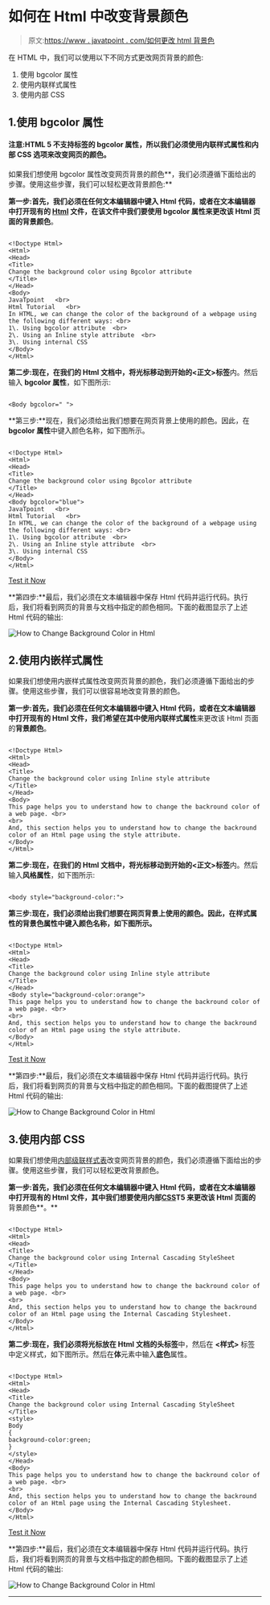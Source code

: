 # 如何在 Html 中改变背景颜色

> 原文:[https://www . javatpoint . com/如何更改 html 背景色](https://www.javatpoint.com/how-to-change-background-color-in-html)

在 HTML 中，我们可以使用以下不同方式更改网页背景的颜色:

1.  使用 bgcolor 属性
2.  使用内联样式属性
3.  使用内部 CSS

## 1.使用 bgcolor 属性

#### 注意:HTML 5 不支持标签的 bgcolor 属性，所以我们必须使用内联样式属性和内部 CSS 选项来改变网页的颜色。

如果我们想使用 bgcolor 属性改变网页背景的颜色**，我们必须遵循下面给出的步骤。使用这些步骤，我们可以轻松更改背景颜色:**

**第一步:**首先，我们必须在任何文本编辑器中键入 Html 代码，或者在文本编辑器中打开现有的 [Html](https://www.javatpoint.com/html-tutorial) 文件，在该文件中我们要使用 **bgcolor 属性**来更改该 Html 页面的**背景颜色**。

```

<!Doctype Html>
<Html>   
<Head>    
<Title>   
Change the background color using Bgcolor attribute 
</Title>
</Head>
<Body> 
JavaTpoint   <br>
Html Tutorial   <br>
In HTML, we can change the color of the background of a webpage using the following different ways: <br>
1\. Using bgcolor attribute  <br>
2\. Using an Inline style attribute  <br>
3\. Using internal CSS  
</Body>
</Html>

```

**第二步:**现在，在我们的 Html 文档中，将光标移动到**开始的<正文>标签**内。然后输入 **bgcolor 属性**，如下图所示:

```

<Body bgcolor=" ">

```

**第三步:**现在，我们必须给出我们想要在网页背景上使用的颜色。因此，在 **bgcolor 属性**中键入颜色名称，如下图所示。

```

<!Doctype Html>
<Html>   
<Head>    
<Title>   
Change the background color using Bgcolor attribute 
</Title>
</Head>
<Body bgcolor="blue"> 
JavaTpoint   <br>
Html Tutorial   <br>
In HTML, we can change the color of the background of a webpage using the following different ways: <br>
1\. Using bgcolor attribute  <br>
2\. Using an Inline style attribute  <br>
3\. Using internal CSS  
</Body>
</Html>

```

[Test it Now](https://www.javatpoint.com/oprweb/test.jsp?filename=how-to-change-background-color-in-html1)

**第四步:**最后，我们必须在文本编辑器中保存 Html 代码并运行代码。执行后，我们将看到网页的背景与文档中指定的颜色相同。下面的截图显示了上述 Html 代码的输出:

![How to Change Background Color in Html](../Images/5f1284a33985e1b777bc4d638441aa6f.png)

## 2.使用内嵌样式属性

如果我们想使用内嵌样式属性改变网页背景的颜色，我们必须遵循下面给出的步骤。使用这些步骤，我们可以很容易地改变背景的颜色。

**第一步:**首先，我们必须在任何文本编辑器中键入 Html 代码，或者在文本编辑器中打开现有的 Html 文件，我们希望在其中使用**内联样式属性**来更改该 Html 页面的**背景颜色**。

```

<!Doctype Html>
<Html>   
<Head>    
<Title>   
Change the background color using Inline style attribute
</Title>
</Head>
<Body> 
This page helps you to understand how to change the backround color of a web page. <br>
<br>
And, this section helps you to understand how to change the backround color of an Html page using the style attribute.
</Body>
</Html>

```

**第二步:**现在，在我们的 Html 文档中，将光标移动到**开始的<正文>标签**内。然后输入**风格属性**，如下图所示:

```

<body style="background-color:">

```

**第三步:**现在，我们必须给出我们想要在网页背景上使用的颜色。因此，在样式属性的**背景色属性中键入颜色名称，如下图所示。**

```

<!Doctype Html>
<Html>   
<Head>    
<Title>   
Change the background color using Inline style attribute
</Title>
</Head>
<Body style="background-color:orange"> 
This page helps you to understand how to change the backround color of a web page. <br>
<br>
And, this section helps you to understand how to change the backround color of an Html page using the style attribute.
</Body>
</Html> 

```

[Test it Now](https://www.javatpoint.com/oprweb/test.jsp?filename=how-to-change-background-color-in-html2)

**第四步:**最后，我们必须在文本编辑器中保存 Html 代码并运行代码。执行后，我们将看到网页的背景与文档中指定的颜色相同。下面的截图提供了上述 Html 代码的输出:

![How to Change Background Color in Html](../Images/80e1a7776e36b32f117de35a547245ab.png)

## 3.使用内部 CSS

如果我们想使用[内部级联样式表](https://www.javatpoint.com/internal-css)改变网页背景的颜色，我们必须遵循下面给出的步骤。使用这些步骤，我们可以轻松更改背景颜色。

**第一步:**首先，我们必须在任何文本编辑器中键入 Html 代码，或者在文本编辑器中打开现有的 Html 文件，其中我们想要使用**内部[CSS](https://www.javatpoint.com/css-tutorial)T5 来更改该 Html 页面的**背景颜色**。**

```

<!Doctype Html>
<Html>   
<Head>    
<Title>   
Change the background color using Internal Cascading StyleSheet
</Title>
</Head>
<Body> 
This page helps you to understand how to change the backround color of a web page. <br>
<br>
And, this section helps you to understand how to change the backround color of an Html page using the Internal Cascading Stylesheet.
</Body>
</Html>

```

**第二步:**现在，我们必须将光标放在 Html 文档的**头标签**中，然后在 **<样式>** 标签中定义样式，如下图所示。然后在**体**元素中输入**底色**属性。

```

<!Doctype Html>
<Html>   
<Head>    
<Title>   
Change the background color using Internal Cascading StyleSheet
</Title>
<style>
Body
{
background-color:green;
}
</style>
</Head>
<Body> 
This page helps you to understand how to change the backround color of a web page. <br>
<br>
And, this section helps you to understand how to change the backround color of an Html page using the Internal Cascading Stylesheet.
</Body>
</Html>

```

[Test it Now](https://www.javatpoint.com/oprweb/test.jsp?filename=how-to-change-background-color-in-html3)

**第四步:**最后，我们必须在文本编辑器中保存 Html 代码并运行代码。执行后，我们将看到网页的背景与文档中指定的颜色相同。下面的截图显示了上述 Html 代码的输出:

![How to Change Background Color in Html](../Images/1158f6a34708ad688b466b699a5f6998.png)

* * *